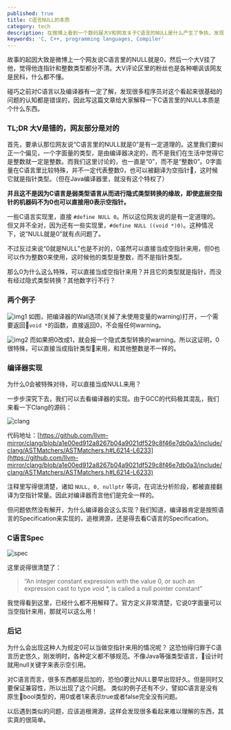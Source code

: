 ```yaml
---
published: true
title: C语言NULL的本质
category: tech
description: 在微博上看到一个数码届大V和网友关于C语言的NULL是什么产生了争执，发现很多网友对NULL的认知是不正确的，因此写此文来科普一下。
keywords: 'C, C++, programming languages, Compiler'
---
```


故事的起因大致是微博上一个网友说C语言里的NULL就是0，然后一个大V挂了他，觉得他连指针和整数类型都分不清。大V评论区里的粉丝也是各种嘲讽该网友是民科，什么都不懂。

碰巧之前对C语言以及编译器有一定了解，发现很多程序员对这个看起来很基础的问题的认知都是错误的，因此写这篇文章给大家解释一下C语言里的NULL本质是个什么东西。

### TL;DR 大V是错的，网友部分是对的

首先，要承认那位网友说“C语言里的NULL就是0”是有一定道理的。这里我们要纠正一个偏见，一个字面量的类型，是由编译器决定的，而不是我们在生活中觉得它是整数就一定是整数。而我们这里讨论的，也一直是“0”，而不是“整数0”。0字面量在C语言里比较特殊，并不一定代表整数0，也可以被翻译为空指针，这时候它就是指针类型。（但在Java编译器里，就没有这个特权了）

**并且这不是因为C语言是弱类型语言从而进行隐式类型转换的缘故，即使底层空指针的机器码不为0也可以直接用0表示空指针。**

一些C语言实现里，直接 `#define NULL 0`。所以这位网友说的是有一定道理的。但又并不全对，因为还有一些实现里，`#define NULL ((void *)0)`。这种情况下，说“NULL就是0”就有点问题了。

不过反过来说“0就是NULL”也是不对的，0虽然可以直接当成空指针来用，但0也可以作为整数0来使用，这时候他的类型是整数，而不是指针类型。

那么0为什么这么特殊，可以直接当成空指针来用？并且它的类型就是指针，而没有经过隐式类型转换？其他数字行不行？

### 两个例子

![img1](https://images.lxiange.com/posts/null-in-c/img1.jpg)
如图，把编译器的Wall选项(关掉了未使用变量的warning)打开，一个需要返回`void *`的函数，直接返回0，不会报任何warning。


![img2](https://images.lxiange.com/posts/null-in-c/img2.jpg)
而如果把0改成1，就会报一个隐式类型转换的warning。所以这证明，0很特殊，可以直接当成指针类型来用，和其他整数是不一样的。

### 编译器实现

为什么0会被特殊对待，可以直接当成NULL来用？

一步步深究下去，我们可以去看编译器的实现。由于GCC的代码极其混乱，我们来看一下Clang的源码：

![clang](https://images.lxiange.com/posts/null-in-c/clang.png)

代码地址：[https://github.com/llvm-mirror/clang/blob/a1e00ed912a8267b04a9021df529c8f46e7db0a3/include/clang/ASTMatchers/ASTMatchers.h#L6214-L6233](https://github.com/llvm-mirror/clang/blob/a1e00ed912a8267b04a9021df529c8f46e7db0a3/include/clang/ASTMatchers/ASTMatchers.h#L6214-L6233)

注释里写得很清楚，诸如 `NULL, 0, nullptr` 等词，在词法分析阶段，都被直接翻译为空指针常量。因此对编译器而言他们是完全一样的。

但问题依然没有解开，为什么编译器会这么实现？我们知道，编译器肯定是按照语言的Specification来实现的，追根溯源，还是得去看C语言的Specification。

### C语言Spec

![spec](https://images.lxiange.com/posts/null-in-c/spec.jpg)

这里说得很清楚了：
> “An integer constant expression with the value 0, or such an expression cast to type void *, is called a null pointer constant”

我觉得看到这里，已经什么都不用解释了。官方定义非常清楚，它说0字面量可以当空指针来用，那就可以这么用！

### 后记

为什么会出现这种人为规定0可以当做空指针来用的情况呢？
这恐怕得归罪于C语言历史悠久，刚发明时，各种定义都不够规范。不像Java等强类型语言，设计时就用null关键字来表示空引用。

对C语言而言，很多东西都是后加的，恐怕0要比NULL要早出现好久。但是同时又要保证兼容性，所以出现了这个问题。
类似的例子还有不少，譬如C语言是没有原生bool类型的，用0或者1来表示true或者false完全没有问题。

以后遇到类似的问题，应该追根溯源，这样会发现很多看起来难以理解的东西，其实真的很简单。
